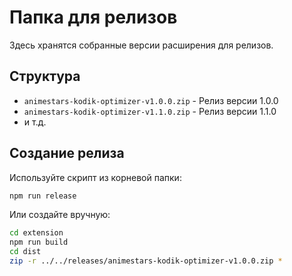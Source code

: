 # Папка для релизов

Здесь хранятся собранные версии расширения для релизов.

## Структура

- `animestars-kodik-optimizer-v1.0.0.zip` - Релиз версии 1.0.0
- `animestars-kodik-optimizer-v1.1.0.zip` - Релиз версии 1.1.0
- и т.д.

## Создание релиза

Используйте скрипт из корневой папки:

```bash
npm run release
```

Или создайте вручную:

```bash
cd extension
npm run build
cd dist
zip -r ../../releases/animestars-kodik-optimizer-v1.0.0.zip *
```
